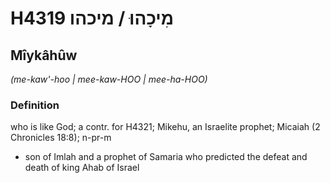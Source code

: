 # H4319 מִיכָהוּ / מיכהו

## Mîykâhûw

_(me-kaw'-hoo | mee-kaw-HOO | mee-ha-HOO)_

### Definition

who is like God; a contr. for H4321; Mikehu, an Israelite prophet; Micaiah (2 Chronicles 18:8); n-pr-m

- son of Imlah and a prophet of Samaria who predicted the defeat and death of king Ahab of Israel
